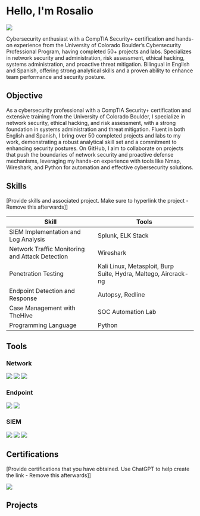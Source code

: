 # Hello, I'm Rosalio
<a href="https://linkedin.com/in/rosaliomayo"><img src="https://img.shields.io/badge/-LinkedIn-0072b1?&style=for-the-badge&logo=linkedin&logoColor=white" /></a>


Cybersecurity enthusiast with a CompTIA Security+ certification and hands-on experience from the University of Colorado Boulder’s Cybersecurity Professional Program, having completed 50+ projects and labs. Specializes in network security and administration, risk assessment, ethical hacking, systems administration, and proactive threat mitigation. Bilingual in English and Spanish, offering strong analytical skills and a proven ability to enhance team performance and security posture.

## Objective

As a cybersecurity professional with a CompTIA Security+ certification and extensive training from the University of Colorado Boulder, I specialize in network security, ethical hacking, and risk assessment, with a strong foundation in systems administration and threat mitigation. Fluent in both English and Spanish, I bring over 50 completed projects and labs to my work, demonstrating a robust analytical skill set and a commitment to enhancing security postures. On GitHub, I aim to collaborate on projects that push the boundaries of network security and proactive defense mechanisms, leveraging my hands-on experience with tools like Nmap, Wireshark, and Python for automation and effective cybersecurity solutions.

## Skills
[Provide skills and associated project. Make sure to hyperlink the project - Remove this afterwards]]

| Skill                                         | Tools       |
|-----------------------------------------------|----------------------------|
| SIEM Implementation and Log Analysis          | Splunk, ELK Stack|
| Network Traffic Monitoring and Attack Detection | Wireshark|
| Penetration Testing        | Kali Linux, Metasploit, Burp Suite, Hydra, Maltego, Aircrack-ng|
| Endpoint Detection and Response      | Autopsy, Redline|
| Case Management with TheHive                  | SOC Automation Lab|
|Programming Language | Python|

## Tools

### Network
<div>
    <img src="https://img.shields.io/badge/-Wireshark-1679A7?&style=for-the-badge&logo=Wireshark&logoColor=white" />
    <img src="https://img.shields.io/badge/-Suricata-EF3B2D?&style=for-the-badge&logo=Suricata&logoColor=white" />
    <img src="https://img.shields.io/badge/-Zeek-777BB4?&style=for-the-badge&logo=Zeek&logoColor=white" />
</div>

### Endpoint
<div>
    <img src="https://img.shields.io/badge/-Microsoft_Defender_for_Endpoint-00A4EF?&style=for-the-badge&logo=Microsoft&logoColor=white" />
    <img src="https://img.shields.io/badge/-Velociraptor-4B275F?&style=for-the-badge&logo=Velociraptor&logoColor=white" />
</div>

### SIEM
<div>
    <img src="https://img.shields.io/badge/-Microsoft_Sentinel-0078D4?&style=for-the-badge&logo=Microsoft&logoColor=white" />
    <img src="https://img.shields.io/badge/-Splunk-000000?&style=for-the-badge&logo=Splunk&logoColor=white" />
    <img src="https://img.shields.io/badge/-Elastic-005571?&style=for-the-badge&logo=Elastic&logoColor=white" />
</div>

## Certifications
[Provide certifications that you have obtained. Use ChatGPT to help create the link - Remove this afterwards]]
<div>
<img src="https://img.shields.io/badge/-Security%2B-FF0000?&style=for-the-badge&logo=CompTIA&logoColor=white" />
</div>

## Projects


